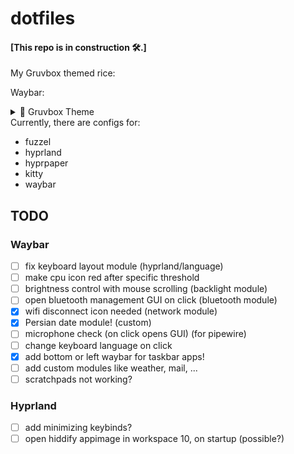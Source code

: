 # dotfiles

#### [This repo is in construction 🛠️.]

My Gruvbox themed rice:

Waybar:
<details>
  <summary>🌻 Gruvbox Theme</summary>
  Waybar:
  <img src="image-1.png"/>
  Kitty:
  <img src="image-2.png"/>
  Dolphin:
  <img src="image-4.png"/>
  Fuzzel:
  <img src="vlcsnap-2024-07-28-01h15m34s694.png"/>
</details>
Currently, there are configs for:


* fuzzel
* hyprland
* hyprpaper
* kitty
* waybar 

## TODO

### Waybar
- [ ] fix keyboard layout module (hyprland/language)
- [ ] make cpu icon red after specific threshold
- [ ] brightness control with mouse scrolling (backlight module)
- [ ] open bluetooth management GUI on click (bluetooth module)
- [x] wifi disconnect icon needed (network module)
- [x] Persian date module! (custom)
- [ ] microphone check (on click opens GUI) (for pipewire)
- [ ] change keyboard language on click
- [x] add bottom or left waybar for taskbar apps!
- [ ] add custom modules like weather, mail, ...
- [ ] scratchpads not working?

### Hyprland

- [ ] add minimizing keybinds?
- [ ] open hiddify appimage in workspace 10, on startup (possible?)
